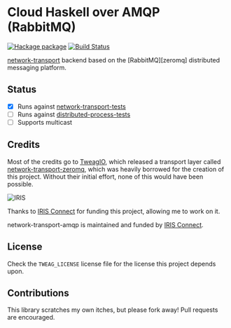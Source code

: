# Cloud Haskell over AMQP (RabbitMQ)

[![Hackage package][Hackage Version Image]][Hackage package]
[![Build Status][Build Status Image]][Build Status]

[Hackage Version Image]: http://img.shields.io/hackage/v/network-transport-amqp.svg
[Hackage package]: http://hackage.haskell.org/package/network-transport-amqp
[Build Status Image]: https://travis-ci.org/adinapoli/network-transport-amqp.svg?branch=master
[Build Status]: http://travis-ci.org/adinapoli/network-transport-amqp

[network-transport][network-transport] backend based on the
[RabbitMQ][zeromq] distributed messaging platform. 


[network-transport]: http://hackage.haskell.org/package/network-transport
[rabbitmq]: https://www.rabbitmq.com

Status
------

- [X] Runs against [network-transport-tests]
- [ ] Runs against [distributed-process-tests]
- [ ] Supports multicast

[network-transport-tests]: http://hackage.haskell.org/package/network-transport-tests
[distributed-process-tests]: https://github.com/haskell-distributed/distributed-process-tests


Credits
-------

Most of the credits go to [TweagIO](http://tweag.io), which released a
transport layer called [network-transport-zeromq][zmq], which was heavily
borrowed for the creation of this project. Without their initial effort, none
of this would have been possible.

![IRIS](http://www.iconnect-online.com/img/iris-logo.png)

Thanks to [IRIS Connect][iconnect] for funding this project, allowing me to
work on it.

network-transport-amqp is maintained and funded by [IRIS Connect][iconnect].

[zmq]: https://github.com/tweag/network-transport-zeromq
[iconnect]: http://irisconnect.co.uk

License
-------

Check the `TWEAG_LICENSE` license file for the license this project depends
upon.

Contributions
-------------
This library scratches my own itches, but please fork away!
Pull requests are encouraged.
